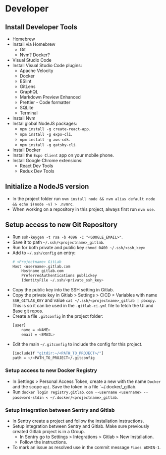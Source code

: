 # Developer

## Install Developer Tools
- Homebrew
- Install via Homebrew
    - Git
    - Nvm? Docker?
- Visual Studio Code
- Install Visual Studio Code plugins:
    - Apache Velocity
    - Docker
    - ESlint
    - GitLens
    - GraphQL
    - Markdown Preview Enhanced
    - Prettier - Code formatter
    - SQLite
    - Terminal
- Install Nvm
- Instal global NodeJS packages:
    - `npm install -g create-react-app`.
    - `npm install -g expo-cli`.
    - `npm install -g aws-cdk`.
    - `npm install -g gatsby-cli`.
- Install Docker
- Install the `Expo Client` app on your mobile phone.
- Install Google Chrome extensions:
    - React Dev Tools
    - Redux Dev Tools

## Initialize a NodeJS version
- In the project folder run `nvm install node && nvm alias default node && echo $(node -v) > .nvmrc`.
- When working on a repository in this project, always first run `nvm use`.

## Setup access to new Git Repository
- Run `ssh-keygen -t rsa -b 4096 -C "<GOOGLE_EMAIL>"`.
- Save it to path `~/.ssh/<projectname>_gitlab`.
- Run for both private and public key `chmod 0400 ~/.ssh/<ssh_key>`
- Add to `~/.ssh/config` an entry:
    ```bash
    # <Projectname> GitLab
    Host <username>.gitlab.com
        Hostname gitlab.com
        PreferredAuthentications publickey
        IdentityFile ~/.ssh/<private_ssh_key>
    ```
- Copy the public key into the SSH setting in Gitlab.
- Copy the private key in Gitlab > Settings > CICD > Variables with name `SSH_GITLAB_KEY` and value `cat ~/.ssh/<projectname>_gitlab | pbcopy`. This is so it can be used in the `.gitlab-ci.yml` file to fetch the UI and Base git repos.
- Create a file `.gitconfig` in the project folder:
    ```bash
    [user]
        name = <NAME>
        email = <EMAIL>
    ```
- Edit the main `~/.gitconfig` to include the config for this project.
    ```bash
    [includeIf "gitdir:~/<PATH_TO_PROJECT>/"]
    path = ~/<PATH_TO_PROJECT>/.gitconfig
    ```

### Setup access to new Docker Registry
- In Settings > Personal Access Token, create a new with the name `Docker` and the scope `api`. Save the token in a file `~/.docker/<projectname>_gitlab.
- Run `docker login registry.gitlab.com --username <username> --password-stdin < ~/.docker/<projectname>_gitlab`.

### Setup integration between Sentry and Gitlab
- In Sentry create a project and follow the installation instructions.
- Setup integration between Sentry and Gitlab. Make sure previously created Gitlab project is in a Group.
    - In Sentry go to Settings > Integrations > Gitlab > New Installation.
    - Follow the instructions.
- To mark an issue as resolved use in the commit message `Fixes ADMIN-1`.
